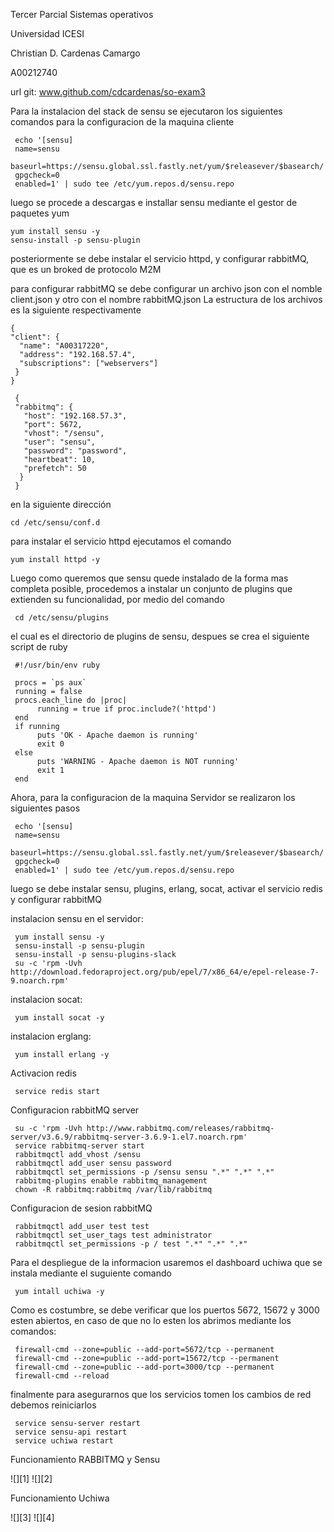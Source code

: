 Tercer Parcial Sistemas operativos

Universidad ICESI

Christian D. Cardenas Camargo

A00212740

url git: www.github.com/cdcardenas/so-exam3


Para la instalacion del stack de sensu se ejecutaron los siguientes comandos para la configuracion de la maquina cliente

     echo '[sensu]
     name=sensu
     baseurl=https://sensu.global.ssl.fastly.net/yum/$releasever/$basearch/
     gpgcheck=0
     enabled=1' | sudo tee /etc/yum.repos.d/sensu.repo
luego se procede a descargas e installar sensu mediante el gestor de paquetes yum

    yum install sensu -y
    sensu-install -p sensu-plugin

posteriormente se debe instalar el servicio httpd, y configurar rabbitMQ, que es un broked de protocolo M2M

para configurar rabbitMQ se debe configurar un archivo json con el nomble client.json y otro con el nombre rabbitMQ.json
La estructura de los archivos es la siguiente respectivamente

    {
    "client": {
      "name": "A00317220",
      "address": "192.168.57.4",
      "subscriptions": ["webservers"]
     }
    }

     {
     "rabbitmq": {
       "host": "192.168.57.3",
       "port": 5672,
       "vhost": "/sensu",
       "user": "sensu",
       "password": "password",
       "heartbeat": 10,
       "prefetch": 50
      }
     }


en la siguiente dirección

    cd /etc/sensu/conf.d

para instalar el servicio httpd ejecutamos el comando

    yum install httpd -y
    
Luego como queremos que sensu quede instalado de la forma mas completa posible, procedemos a instalar un conjunto de plugins que extienden su funcionalidad, por medio del comando 

     cd /etc/sensu/plugins
     
 el cual es el directorio de plugins de sensu, despues se crea el siguiente script de ruby
 
     #!/usr/bin/env ruby

     procs = `ps aux`
     running = false
     procs.each_line do |proc|
          running = true if proc.include?('httpd')
     end
     if running
          puts 'OK - Apache daemon is running'
          exit 0
     else
          puts 'WARNING - Apache daemon is NOT running'
          exit 1
     end

Ahora, para la configuracion de la maquina Servidor se realizaron los siguientes pasos

     echo '[sensu]
     name=sensu
     baseurl=https://sensu.global.ssl.fastly.net/yum/$releasever/$basearch/
     gpgcheck=0
     enabled=1' | sudo tee /etc/yum.repos.d/sensu.repo
     
luego se debe instalar sensu, plugins, erlang, socat, activar el servicio redis y configurar rabbitMQ

instalacion sensu en el servidor:

     yum install sensu -y
     sensu-install -p sensu-plugin
     sensu-install -p sensu-plugins-slack
     su -c 'rpm -Uvh http://download.fedoraproject.org/pub/epel/7/x86_64/e/epel-release-7-9.noarch.rpm'
     
instalacion socat:

     yum install socat -y

instalacion erglang:

     yum install erlang -y
 
Activacion redis

     service redis start

Configuracion rabbitMQ server

     su -c 'rpm -Uvh http://www.rabbitmq.com/releases/rabbitmq-server/v3.6.9/rabbitmq-server-3.6.9-1.el7.noarch.rpm'
     service rabbitmq-server start
     rabbitmqctl add_vhost /sensu
     rabbitmqctl add_user sensu password
     rabbitmqctl set_permissions -p /sensu sensu ".*" ".*" ".*"
     rabbitmq-plugins enable rabbitmq_management
     chown -R rabbitmq:rabbitmq /var/lib/rabbitmq
     
Configuracion de sesion rabbitMQ
     
     rabbitmqctl add_user test test
     rabbitmqctl set_user_tags test administrator
     rabbitmqctl set_permissions -p / test ".*" ".*" ".*"
     
Para el despliegue de la informacion usaremos el dashboard uchiwa que se instala mediante el suguiente comando

     yum intall uchiwa -y
     
Como es costumbre, se debe verificar que los puertos 5672, 15672 y 3000 esten abiertos, en caso de que no lo esten los abrimos mediante los comandos:

     firewall-cmd --zone=public --add-port=5672/tcp --permanent
     firewall-cmd --zone=public --add-port=15672/tcp --permanent
     firewall-cmd --zone=public --add-port=3000/tcp --permanent
     firewall-cmd --reload
     
finalmente para asegurarnos que los servicios tomen los cambios de red debemos reiniciarlos

     service sensu-server restart
     service sensu-api restart
     service uchiwa restart
     
Funcionamiento RABBITMQ y Sensu

![][1]
![][2]


Funcionamiento Uchiwa

![][3]
![][4]



     

     

  
